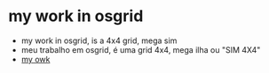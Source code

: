 # my work in osgrid
- my work in osgrid, is a 4x4 grid, mega sim 
- meu trabalho em osgrid, é uma grid 4x4, mega ilha ou "SIM 4X4"
- [my owk](https://drive.google.com/file/d/14zdjR0sRvDG0gK8AXgyo-Bs3Kw3O1dq5/view?usp=drive_link
)
